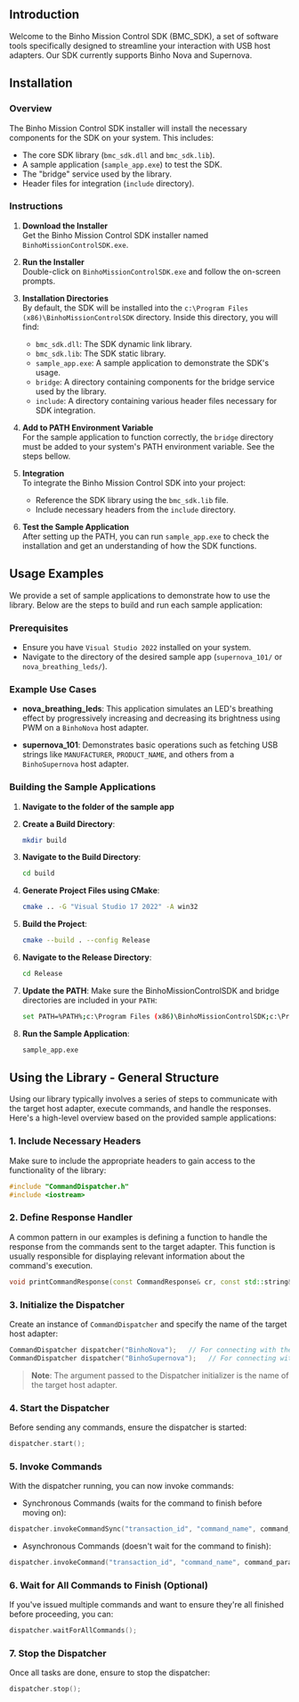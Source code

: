 ## Introduction

Welcome to the Binho Mission Control SDK (BMC_SDK), a set of software tools specifically designed to streamline your interaction with USB host adapters. Our SDK currently supports Binho Nova and Supernova.

## Installation

### Overview

The Binho Mission Control SDK installer will install the necessary components for the SDK on your system. This includes:

- The core SDK library (`bmc_sdk.dll` and `bmc_sdk.lib`).
- A sample application (`sample_app.exe`) to test the SDK.
- The "bridge" service used by the library.
- Header files for integration (`include` directory).

### Instructions

1. **Download the Installer**  
   Get the Binho Mission Control SDK installer named `BinhoMissionControlSDK.exe`.

2. **Run the Installer**  
   Double-click on `BinhoMissionControlSDK.exe` and follow the on-screen prompts.

3. **Installation Directories**  
   By default, the SDK will be installed into the `c:\Program Files (x86)\BinhoMissionControlSDK` directory. Inside this directory, you will find:
   - `bmc_sdk.dll`: The SDK dynamic link library.
   - `bmc_sdk.lib`: The SDK static library.
   - `sample_app.exe`: A sample application to demonstrate the SDK's usage.
   - `bridge`: A directory containing components for the bridge service used by the library.
   - `include`: A directory containing various header files necessary for SDK integration.

4. **Add to PATH Environment Variable**  
   For the sample application to function correctly, the `bridge` directory must be added to your system's PATH environment variable. See the steps bellow.

5. **Integration**  
   To integrate the Binho Mission Control SDK into your project:
   - Reference the SDK library using the `bmc_sdk.lib` file.
   - Include necessary headers from the `include` directory.

6. **Test the Sample Application**  
   After setting up the PATH, you can run `sample_app.exe` to check the installation and get an understanding of how the SDK functions.

## Usage Examples

We provide a set of sample applications to demonstrate how to use the library. Below are the steps to build and run each sample application:

### Prerequisites

- Ensure you have `Visual Studio 2022` installed on your system.
- Navigate to the directory of the desired sample app (`supernova_101/` or `nova_breathing_leds/`).

### Example Use Cases

- **nova_breathing_leds**: This application simulates an LED's breathing effect by progressively increasing and decreasing its brightness using PWM on a `BinhoNova` host adapter.
  
- **supernova_101**: Demonstrates basic operations such as fetching USB strings like `MANUFACTURER`, `PRODUCT_NAME`, and others from a `BinhoSupernova` host adapter.

### Building the Sample Applications

1. **Navigate to the folder of the sample app**

2. **Create a Build Directory**:
   ```bash
   mkdir build
   ```

3. **Navigate to the Build Directory**:
   ```bash
   cd build
   ```

4. **Generate Project Files using CMake**:
   ```bash
   cmake .. -G "Visual Studio 17 2022" -A win32
   ```

5. **Build the Project**:
   ```bash
   cmake --build . --config Release
   ```

6. **Navigate to the Release Directory**:
   ```bash
   cd Release
   ```

7. **Update the PATH**:
   Make sure the BinhoMissionControlSDK and bridge directories are included in your `PATH`:
   ```bash
   set PATH=%PATH%;c:\Program Files (x86)\BinhoMissionControlSDK;c:\Program Files (x86)\BinhoMissionControlSDK\bridge
   ```

8. **Run the Sample Application**:
   ```bash
   sample_app.exe
   ```

## Using the Library - General Structure

Using our library typically involves a series of steps to communicate with the target host adapter, execute commands, and handle the responses. Here's a high-level overview based on the provided sample applications:

### 1. **Include Necessary Headers**
Make sure to include the appropriate headers to gain access to the functionality of the library:

```cpp
#include "CommandDispatcher.h"
#include <iostream>
```

### 2. **Define Response Handler**
A common pattern in our examples is defining a function to handle the response from the commands sent to the target adapter. This function is usually responsible for displaying relevant information about the command's execution.

```cpp
void printCommandResponse(const CommandResponse& cr, const std::string& action);
```

### 3. **Initialize the Dispatcher**
Create an instance of `CommandDispatcher` and specify the name of the target host adapter:

```cpp
CommandDispatcher dispatcher("BinhoNova");   // For connecting with the Binho Nova host adapter
CommandDispatcher dispatcher("BinhoSupernova");   // For connecting with the Binho Supernova host adapter
```

> **Note**: The argument passed to the Dispatcher initializer is the name of the target host adapter.

### 4. **Start the Dispatcher**

Before sending any commands, ensure the dispatcher is started:

```cpp
dispatcher.start();
```

### 5. **Invoke Commands**

With the dispatcher running, you can now invoke commands:

- Synchronous Commands (waits for the command to finish before moving on):
```cpp
dispatcher.invokeCommandSync("transaction_id", "command_name", command_params, response_handler);
```

- Asynchronous Commands (doesn't wait for the command to finish):
```cpp
dispatcher.invokeCommand("transaction_id", "command_name", command_params);
```

### 6. **Wait for All Commands to Finish (Optional)**

If you've issued multiple commands and want to ensure they're all finished before proceeding, you can:

```cpp
dispatcher.waitForAllCommands();
```

### 7. **Stop the Dispatcher**

Once all tasks are done, ensure to stop the dispatcher:

```cpp
dispatcher.stop();
```
